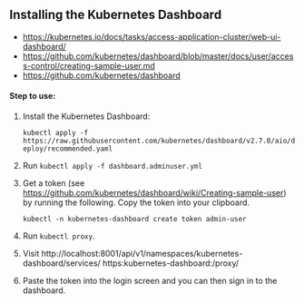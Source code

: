 ## Installing the Kubernetes Dashboard

- https://kubernetes.io/docs/tasks/access-application-cluster/web-ui-dashboard/
- https://github.com/kubernetes/dashboard/blob/master/docs/user/access-control/creating-sample-user.md
- https://github.com/kubernetes/dashboard

#### Step to use:
1. Install the Kubernetes Dashboard:

    `kubectl apply -f https://raw.githubusercontent.com/kubernetes/dashboard/v2.7.0/aio/deploy/recommended.yaml`

2. Run `kubectl apply -f dashboard.adminuser.yml`
3. Get a token (see https://github.com/kubernetes/dashboard/wiki/Creating-sample-user) by running the following. Copy the token into your clipboard.

    `kubectl -n kubernetes-dashboard create token admin-user`

4. Run `kubectl proxy`.
5. Visit http://localhost:8001/api/v1/namespaces/kubernetes-dashboard/services/
https:kubernetes-dashboard:/proxy/
6. Paste the token into the login screen and you can then sign in to the dashboard.